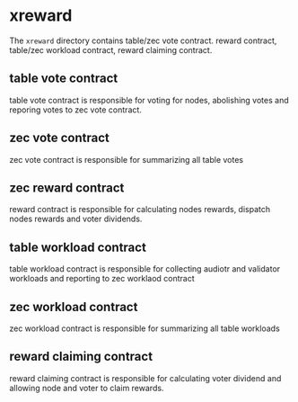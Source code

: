 # xreward

The `xreward` directory contains table/zec vote contract. reward contract, table/zec workload contract, reward claiming contract.

## table vote contract

table vote contract is responsible for voting for nodes, abolishing votes and reporing votes to zec vote contract.

## zec vote contract

zec vote contract is responsible for summarizing all table votes

## zec reward contract

reward contract is responsible for calculating nodes rewards, dispatch nodes rewards and voter dividends.

## table workload contract

table workload contract is responsible for collecting audiotr and validator workloads and reporting to zec worklaod contract

## zec workload contract

zec workload contract is responsible for summarizing all table workloads

## reward claiming contract

reward claiming contract is responsible for calculating voter dividend and allowing node and voter to claim rewards.

